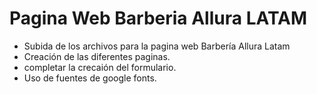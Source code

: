 <h1>Pagina Web Barberia Allura LATAM</h1>

- Subida de los archivos para la pagina web Barbería Allura Latam
- Creación de las diferentes paginas.
- completar la crecaión del formulario.
- Uso de fuentes de google fonts.